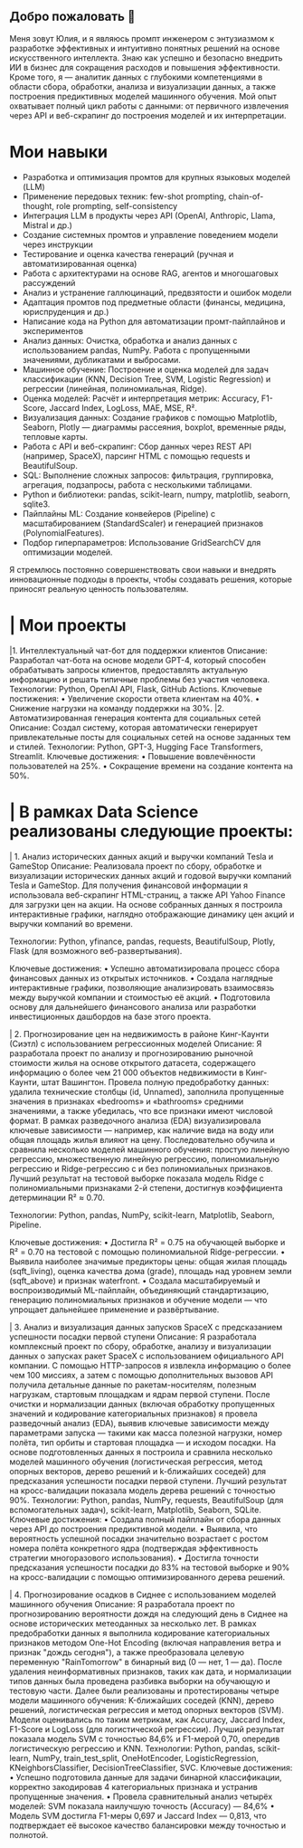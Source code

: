 ## Добро пожаловать 👋

Меня зовут Юлия, и я являюсь промпт инженером с энтузиазмом к разработке эффективных и интуитивно понятных решений на основе искусственного интеллекта. Знаю как успешно и безопасно внедрить ИИ в бизнес для сокращения расходов и повышения эффективности.
Кроме того, я  — аналитик данных с глубокими компетенциями в области сбора, обработки, анализа и визуализации данных, а также построения предиктивных моделей машинного обучения. Мой опыт охватывает полный цикл работы с данными: от первичного извлечения через API и веб-скрапинг до построения моделей и их интерпретации.

# Мои навыки
* Разработка и оптимизация промтов для крупных языковых моделей (LLM)
* Применение передовых техник: few-shot prompting, chain-of-thought, role prompting, self-consistency
* Интеграция LLM в продукты через API (OpenAI, Anthropic, Llama, Mistral и др.)
* Создание системных промтов и управление поведением модели через инструкции
* Тестирование и оценка качества генераций (ручная и автоматизированная оценка)
* Работа с архитектурами на основе RAG, агентов и многошаговых рассуждений
* Анализ и устранение галлюцинаций, предвзятости и ошибок модели
* Адаптация промтов под предметные области (финансы, медицина, юриспруденция и др.)
* Написание кода на Python для автоматизации промт-пайплайнов и экспериментов
* Анализ данных: Очистка, обработка и анализ данных с использованием pandas, NumPy. Работа с пропущенными значениями, дубликатами и выбросами.
* Машинное обучение: Построение и оценка моделей для задач классификации (KNN, Decision Tree, SVM, Logistic Regression) и регрессии (линейная, полиномиальная, Ridge).
* Оценка моделей: Расчёт и интерпретация метрик: Accuracy, F1-Score, Jaccard Index, LogLoss, MAE, MSE, R².
* Визуализация данных: Создание графиков с помощью Matplotlib, Seaborn, Plotly — диаграммы рассеяния, boxplot, временные ряды, тепловые карты.
* Работа с API и веб-скрапинг: Сбор данных через REST API (например, SpaceX), парсинг HTML с помощью requests и BeautifulSoup.
* SQL: Выполнение сложных запросов: фильтрация, группировка, агрегация, подзапросы, работа с несколькими таблицами.
* Python и библиотеки:  pandas, scikit-learn, numpy, matplotlib, seaborn, sqlite3.
* Пайплайны ML: Создание конвейеров (Pipeline) с масштабированием (StandardScaler) и генерацией признаков (PolynomialFeatures).
* Подбор гиперпараметров: Использование GridSearchCV для оптимизации моделей.

Я стремлюсь постоянно совершенствовать свои навыки и внедрять инновационные подходы в проекты, чтобы создавать решения, которые приносят реальную ценность пользователям.

# | Мои проекты
|1. Интеллектуальный чат-бот для поддержки клиентов
Описание: Разработал чат-бота на основе модели GPT-4, который способен обрабатывать запросы клиентов, предоставлять актуальную информацию и решать типичные проблемы без участия
человека.
Технологии: Python, OpenAI API, Flask, GitHub Actions.
Ключевые постижения:
• Увеличение скорости ответа клиентам на 40%.
• Снижение нагрузки на команду поддержки на 30%.
|2. Автоматизированная генерация контента для социальных сетей
Описание: Создал систему, которая автоматически генерирует привлекательные посты для социальных сетей на основе заданных тем и стилей.
Технологии: Python, GPT-3, Hugging Face Transformers, Streamlit.
Ключевые достижения:
• Повышение вовлечённости пользователей на 25%.
• Сокращение времени на создание контента на 50%.


# | В рамках Data Science реализованы следующие проекты:

| 1. Анализ исторических данных акций и выручки компаний Tesla и GameStop
Описание:
Реализовала проект по сбору, обработке и визуализации исторических данных акций и годовой выручки компаний Tesla и GameStop. Для получения финансовой информации я использовала веб-скрапинг HTML-страниц, а также API Yahoo Finance для загрузки цен на акции. На основе собранных данных я построила интерактивные графики, наглядно отображающие динамику цен акций и выручки компаний во времени.

Технологии: Python, yfinance, pandas, requests, BeautifulSoup, Plotly, Flask (для возможного веб-развертывания).

Ключевые достижения:
• Успешно автоматизировала процесс сбора финансовых данных из открытых источников.
• Создала наглядные интерактивные графики, позволяющие анализировать взаимосвязь между выручкой компании и стоимостью её акций.
• Подготовила основу для дальнейшего финансового анализа или разработки инвестиционных дашбордов на базе этого проекта.

| 2. Прогнозирование цен на недвижимость в районе Кинг-Каунти (Сиэтл) с использованием регрессионных моделей
Описание:
Я разработала проект по анализу и прогнозированию рыночной стоимости жилья на основе открытого датасета, содержащего информацию о более чем 21 000 объектов недвижимости в Кинг-Каунти, штат Вашингтон. Провела полную предобработку данных: удалила технические столбцы (id, Unnamed), заполнила пропущенные значения в признаках «bedrooms» и «bathrooms» средними значениями, а также убедилась, что все признаки имеют числовой формат. В рамках разведочного анализа (EDA) визуализировала ключевые зависимости — например, как наличие вида на воду или общая площадь жилья влияют на цену. Последовательно обучила и сравнила несколько моделей машинного обучения: простую линейную регрессию, множественную линейную регрессию, полиномиальную регрессию и Ridge-регрессию с и без полиномиальных признаков. Лучший результат на тестовой выборке показала модель Ridge с полиномиальными признаками 2-й степени, достигнув коэффициента детерминации R² ≈ 0.70.

Технологии: Python, pandas, NumPy, scikit-learn, Matplotlib, Seaborn, Pipeline.

Ключевые достижения:
• Достигла R² = 0.75 на обучающей выборке и R² = 0.70 на тестовой с помощью полиномиальной Ridge-регрессии.
• Выявила наиболее значимые предикторы цены: общая жилая площадь (sqft_living), оценка качества дома (grade), площадь над уровнем земли (sqft_above) и признак waterfront.
• Создала масштабируемый и воспроизводимый ML-пайплайн, объединяющий стандартизацию, генерацию полиномиальных признаков и обучение модели — что упрощает дальнейшее применение и развёртывание.

| 3. Анализ и визуализация данных запусков SpaceX с предсказанием успешности посадки первой ступени
Описание: Я разработала комплексный проект по сбору, обработке, анализу и визуализации данных о запусках ракет SpaceX с использованием официального API компании. С помощью HTTP-запросов я извлекла информацию о более чем 100 миссиях, а затем с помощью дополнительных вызовов API получила детальные данные по ракетам-носителям, полезным нагрузкам, стартовым площадкам и ядрам первой ступени. После очистки и нормализации данных (включая обработку пропущенных значений и кодирование категориальных признаков) я провела разведочный анализ (EDA), выявив ключевые зависимости между параметрами запуска — такими как масса полезной нагрузки, номер полёта, тип орбиты и стартовая площадка — и исходом посадки. На основе подготовленных данных я построила и сравнила несколько моделей машинного обучения (логистическая регрессия, метод опорных векторов, дерево решений и k-ближайших соседей) для предсказания успешности посадки первой ступени. Лучший результат на кросс-валидации показала модель дерева решений с точностью 90%.
Технологии: Python, pandas, NumPy, requests, BeautifulSoup (для вспомогательных задач), scikit-learn, Matplotlib, Seaborn, SQLite.
Ключевые достижения:
• Создала полный пайплайн от сбора данных через API до построения предиктивной модели.
• Выявила, что вероятность успешной посадки значительно возрастает с ростом номера полёта конкретного ядра (подтверждая эффективность стратегии многоразового использования).
• Достигла точности предсказания успешности посадки до 83% на тестовой выборке и 90% на кросс-валидации с помощью оптимизированного дерева решений.

| 4. Прогнозирование осадков в Сиднее с использованием моделей машинного обучения
Описание: Я разработала проект по прогнозированию вероятности дождя на следующий день в Сиднее на основе исторических метеоданных за несколько лет. В рамках предобработки данных я выполнила кодирование категориальных признаков методом One-Hot Encoding (включая направления ветра и признак "дождь сегодня"), а также преобразовала целевую переменную "RainTomorrow" в бинарный вид (0 — нет, 1 — да). После удаления неинформативных признаков, таких как дата, и нормализации типов данных была проведена разбивка выборки на обучающую и тестовую части. Далее были реализованы и протестированы четыре модели машинного обучения: K-ближайших соседей (KNN), дерево решений, логистическая регрессия и метод опорных векторов (SVM). Модели оценивались по таким метрикам, как Accuracy, Jaccard Index, F1-Score и LogLoss (для логистической регрессии). Лучший результат показала модель SVM с точностью 84,6% и F1-мерой 0,70, опередив логистическую регрессию и KNN.
Технологии: Python, pandas, scikit-learn, NumPy, train_test_split, OneHotEncoder, LogisticRegression, KNeighborsClassifier, DecisionTreeClassifier, SVC.
Ключевые достижения:
• Успешно подготовила данные для задачи бинарной классификации, корректно закодировав 4 категориальных признака и устранив пропущенные значения.
• Провела сравнительный анализ четырёх моделей: SVM показала наилучшую точность (Accuracy) — 84,6%
• Модель SVM достигла F1-меры 0,697 и Jaccard Index — 0,813, что подтверждает её высокое качество балансировки между точностью и полнотой.






